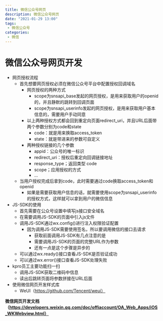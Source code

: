 ```yaml
---
title: 微信公众号网页
description: 微信公众号网页
date: "2021-01-29 13:00"
tags:
 - 微信公众号
categories: 
 - 微信
---
```

# 微信公众号网页开发
+ 网页授权流程
    - 首先想要网页授权必须在微信公众号平台中配置授权回调域名
        - 网页授权的两种方式 
            - scope为snsapi_base发起的网页授权，是用来获取用户的openid的，并且静默的跳转到回调页面
            - scope为snsapi_userinfo发起的网页授权，是用来获取用户基本信息的，需要用户手动同意
        - 以上两种授权方式都会回到重定向页面redirect_uri，并且URL后面带两个参数分别为code和state
            - code：就是用来换取access_token
            - state：就是带进来的参数可自定义
        - 两种授权链接的几个参数
            - appid：公众号的唯一标识
            - redirect_uri：授权后重定向回调链接地址
            - response_type；返回类型 code
            - scope；应用授权的方式
            - ...
    - 当用户授权完成后拿到code，此时需要通过code换取access_token和openid
        - 如果是需要获取用户信息的话，就需要使用scope为snsapi_userinfo的授权方式，这样就可以拿到用户的微信信息
+ JS-SDK的使用
    - 首先需要在公众号设置中填写js接口安全域名
    - 在需要调用JS-SDK的页面中引入js文件
    - 调用JS-SDK通过wx.config()进行注入权限验证配置
        - 因为调用JS-SDK需要使用签名，所以要调用微信的接口去请求
            - 获取前面调用JS-SDK有几点注意的是
            - 需要调用JS-SDK的页面的完整URL作为参数
            - 还有一点是这个步骤是异步的
    - 可以通过wx.ready()接口查看JS-SDK是否验证成功
    - 可以通过wx.error()接口查看JS-SDK处理失败
+ kpro员工主要功能扫一扫
    - 调用JS-SDK获取二维码中信息
    - 读出后跳转页面将参数拼接在URL后面
+ 使用微信网页开发样式库
    - WeUI（https://github.com/Tencent/weui）


**微信网页开发文档（https://developers.weixin.qq.com/doc/offiaccount/OA_Web_Apps/iOS_WKWebview.html）**